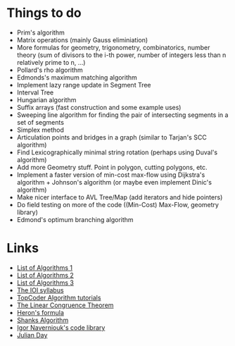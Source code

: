 Things to do
============

* Prim's algorithm
* Matrix operations (mainly Gauss eliminiation)
* More formulas for geometry, trigonometry, сombinatorics, number theory (sum of divisors to the i-th power, number of integers less than n relatively prime to n, ...)
* Pollard's rho algorithm
* Edmonds's maximum matching algorithm
* Implement lazy range update in Segment Tree
* Interval Tree
* Hungarian algorithm
* Suffix arrays (fast construction and some example uses)
* Sweeping line algorithm for finding the pair of intersecting segments in a set of segments
* Simplex method
* Articulation points and bridges in a graph (similar to Tarjan's SCC algorithm)
* Find Lexicographically minimal string rotation (perhaps using Duval's algorithm)
* Add more Geometry stuff. Point in polygon, cutting polygons, etc.
* Implement a faster version of min-cost max-flow using Dijkstra's algorithm + Johnson's algorithm (or maybe even implement Dinic's algorithm)
* Make nicer interface to AVL Tree/Map (add iterators and hide pointers)
* Do field testing on more of the code ((Min-Cost) Max-Flow, geometry library)
* Edmond's optimum branching algorithm

Links
=====

* [List of Algorithms 1](http://translate.google.com/translate?prev=hp&hl=en&js=y&u=http%3A%2F%2Finfoarena.ro%2Ftraining-path&sl=ro&tl=en&history_state0=)
* [List of Algorithms 2](http://translate.googleusercontent.com/translate_c?depth=1&hl=en&prev=hp&rurl=translate.google.com&sl=ro&tl=en&twu=1&u=http://www.scribd.com/doc/58361421/Programming-Camp-Syllabus&usg=ALkJrhhoVa_NFY8wuM547awYV-fnA3Pi8w)
* [List of Algorithms 3](http://translate.google.com/translate?sl=auto&tl=en&js=n&prev=_t&hl=en&ie=UTF-8&eotf=1&u=http%3A%2F%2Fe-maxx.ru%2Falgo%2F&act=url)
* [The IOI syllabus](http://people.ksp.sk/~misof//ioi-syllabus/)
* [TopCoder Algorithm tutorials](http://community.topcoder.com/tc?module=Static&d1=tutorials&d2=lineSweep)
* [The Linear Congruence Theorem](http://en.wikipedia.org/wiki/Linear_congruence_theorem)
* [Heron's formula](http://en.wikipedia.org/wiki/Heron's_formula)
* [Shanks Algorithm](http://en.wikipedia.org/wiki/Tonelli%E2%80%93Shanks_algorithm)
* [Igor Naverniouk's code library](http://shygypsy.com/tools/)
* [Julian Day](https://en.wikipedia.org/wiki/Julian_day)
